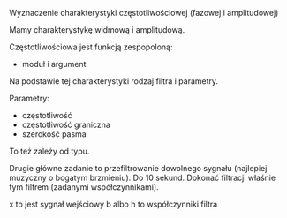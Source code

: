 Wyznaczenie charakterystyki częstotliwościowej (fazowej i amplitudowej)

Mamy charakterystykę widmową i amplitudową. 

Częstotliwościowa jest funkcją zespopoloną:
- moduł i argument

Na podstawie tej charakterystyki rodzaj filtra i parametry.

Parametry:
- częstotliwość
- częstotliwość graniczna
- szerokość pasma

To też zależy od typu.

Drugie główne zadanie to przefiltrowanie dowolnego sygnału (najlepiej muzyczny o bogatym brzmieniu). Do 10 sekund. Dokonać filtracji właśnie tym filtrem (zadanymi współczynnikami).

x to jest sygnał wejściowy
b albo h to współczynniki filtra


